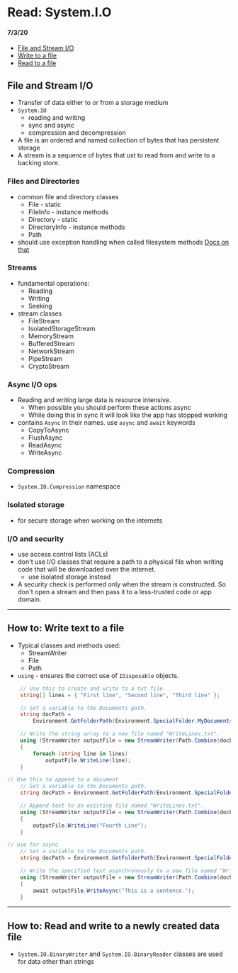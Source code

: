 # Read: System.I.O
#### 7/3/20

- [File and Stream I/O](https://docs.microsoft.com/en-us/dotnet/standard/io/)
- [Write to a file](https://docs.microsoft.com/en-us/dotnet/standard/io/how-to-write-text-to-a-file)
- [Read to a file](https://docs.microsoft.com/en-us/dotnet/standard/io/how-to-read-and-write-to-a-newly-created-data-file)

## File and Stream I/O
- Transfer of data either to or from a storage medium
- `System.IO`
    - reading and writing
    - sync and async
    - compression and decompression
- A file is an ordered and named collection of bytes that has persistent storage
- A stream is a sequence of bytes that ust to read from and write to a backing store.

### Files and Directories
- common file and directory classes
    - File - static
    - FileInfo - instance methods
    - Directory - static
    - DirectoryInfo - instance methods
    - Path
- should use exception handling when called filesystem methods [Docs on that](https://docs.microsoft.com/en-us/dotnet/standard/io/handling-io-errors)

### Streams
- fundamental operations:
    - Reading
    - Writing
    - Seeking
- stream classes
    - FileStream
    - IsolatedStorageStream
    - MemoryStream
    - BufferedStream
    - NetworkStream
    - PipeStream
    - CryptoStream
### Async I/O ops
- Reading and writing large data is resource intensive. 
    - When possible you should perform these actions async
    - While doing this in sync it will look like the app has stopped working
- contains `Async` in their names. use `async` and `await` keywords
    - CopyToAsync
    - FlushAsync
    - ReadAsync
    - WriteAsync
### Compression
- `System.IO.Compression` namespace
### Isolated storage
- for secure storage when working on the internets 
### I/O and security
- use access control lists (ACLs)
- don't use I/O classes that require a path to a physical file when writing code that will be downloaded over the internet.
    - use isolated storage instead
- A security check is performed only when the stream is constructed. So don't open a stream and then pass it to a less-trusted code or app domain.

---

## How to: Write text to a file
- Typical classes and methods used:
    - StreamWriter
    - File
    - Path
- `using` - ensures the correct use of `IDisposable` objects.

``` C#
    // Use this to create and write to a txt file
    string[] lines = { "First line", "Second line", "Third line" };

    // Set a variable to the Documents path.
    string docPath =
        Environment.GetFolderPath(Environment.SpecialFolder.MyDocuments);

    // Write the string array to a new file named "WriteLines.txt".
    using (StreamWriter outputFile = new StreamWriter(Path.Combine(docPath, "WriteLines.txt")))
    {
        foreach (string line in lines)
            outputFile.WriteLine(line);
    }
```
``` C#
// Use this to append to a document
    // Set a variable to the Documents path.
    string docPath = Environment.GetFolderPath(Environment.SpecialFolder.MyDocuments);

    // Append text to an existing file named "WriteLines.txt".
    using (StreamWriter outputFile = new StreamWriter(Path.Combine(docPath, "WriteLines.txt"), true)) //the true appends
    {
        outputFile.WriteLine("Fourth Line");
    }
```
``` C#
// use for async
    // Set a variable to the Documents path.
    string docPath = Environment.GetFolderPath(Environment.SpecialFolder.MyDocuments);

    // Write the specified text asynchronously to a new file named "WriteTextAsync.txt".
    using (StreamWriter outputFile = new StreamWriter(Path.Combine(docPath, "WriteTextAsync.txt")))
    {
        await outputFile.WriteAsync("This is a sentence.");
    }
```

---

## How to: Read and write to a newly created data file
- `System.IO.BinaryWriter` and `System.IO.BinaryReader` classes are used for data other than strings